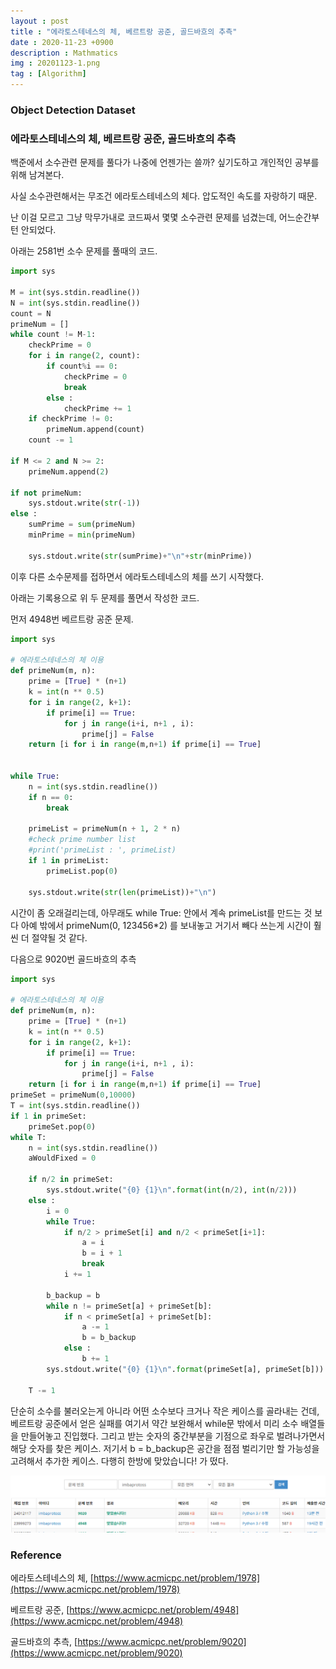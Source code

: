 ```yaml
---
layout : post
title : "에라토스테네스의 체, 베르트랑 공준, 골드바흐의 추측"
date : 2020-11-23 +0900
description : Mathmatics
img : 20201123-1.png
tag : [Algorithm]
---
```


### Object Detection Dataset

### 에라토스테네스의 체, 베르트랑 공준, 골드바흐의 추측

 백준에서 소수관련 문제를 풀다가 나중에 언젠가는 쓸까? 싶기도하고 개인적인 공부를 위해 남겨본다.

 사실 소수관련해서는 무조건 에라토스테네스의 체다. 압도적인 속도를 자랑하기 때문.

 난 이걸 모르고 그냥 막무가내로 코드짜서 몇몇 소수관련 문제를 넘겼는데, 어느순간부턴 안되었다.

 아래는 2581번 소수 문제를 풀때의 코드.

``` python
import sys

M = int(sys.stdin.readline())
N = int(sys.stdin.readline())
count = N
primeNum = []
while count != M-1:
    checkPrime = 0
    for i in range(2, count):
        if count%i == 0:
            checkPrime = 0
            break
        else :
            checkPrime += 1
    if checkPrime != 0:
        primeNum.append(count)
    count -= 1

if M <= 2 and N >= 2:
    primeNum.append(2)

if not primeNum:
    sys.stdout.write(str(-1))
else :
    sumPrime = sum(primeNum)
    minPrime = min(primeNum)

    sys.stdout.write(str(sumPrime)+"\n"+str(minPrime))
```

 이후 다른 소수문제를 접하면서 에라토스테네스의 체를 쓰기 시작했다.

 아래는 기록용으로 위 두 문제를 풀면서 작성한 코드.

 먼저 4948번 베르트랑 공준 문제.

```python
import sys

# 에라토스테네스의 체 이용
def primeNum(m, n):
    prime = [True] * (n+1)
    k = int(n ** 0.5)
    for i in range(2, k+1):
        if prime[i] == True:
            for j in range(i+i, n+1 , i):
                prime[j] = False
    return [i for i in range(m,n+1) if prime[i] == True]


while True:
    n = int(sys.stdin.readline())
    if n == 0:
        break

    primeList = primeNum(n + 1, 2 * n)
    #check prime number list
    #print('primeList : ', primeList)
    if 1 in primeList:
        primeList.pop(0)

    sys.stdout.write(str(len(primeList))+"\n")
```

 시간이 좀 오래걸리는데, 아무래도 while True: 안에서 계속 primeList를 만드는 것 보다 아예 밖에서 primeNum(0, 123456*2) 를 보내놓고 거기서 빼다 쓰는게 시간이 훨씬 더 절약될 것 같다.

 다음으로 9020번 골드바흐의 추측

```python
import sys

# 에라토스테네스의 체 이용
def primeNum(m, n):
    prime = [True] * (n+1)
    k = int(n ** 0.5)
    for i in range(2, k+1):
        if prime[i] == True:
            for j in range(i+i, n+1 , i):
                prime[j] = False
    return [i for i in range(m,n+1) if prime[i] == True]
primeSet = primeNum(0,10000)
T = int(sys.stdin.readline())
if 1 in primeSet:
    primeSet.pop(0)
while T:
    n = int(sys.stdin.readline())
    aWouldFixed = 0

    if n/2 in primeSet:
        sys.stdout.write("{0} {1}\n".format(int(n/2), int(n/2)))
    else :
        i = 0
        while True:
            if n/2 > primeSet[i] and n/2 < primeSet[i+1]:
                a = i
                b = i + 1
                break
            i += 1

        b_backup = b
        while n != primeSet[a] + primeSet[b]:
            if n < primeSet[a] + primeSet[b]:
                a -= 1
                b = b_backup
            else :
                b += 1
        sys.stdout.write("{0} {1}\n".format(primeSet[a], primeSet[b]))

    T -= 1
```

 단순히 소수를 불러오는게 아니라 어떤 소수보다 크거나 작은 케이스를 골라내는 건데, 베르트랑 공준에서 얻은 실패를 여기서 약간 보완해서 while문 밖에서 미리 소수 배열들을 만들어놓고 진입했다. 그리고 받는 숫자의 중간부분을 기점으로 좌우로 벌려나가면서 해당 숫자를 찾은 케이스. 저기서 b = b_backup은 공간을 점점 벌리기만 할 가능성을 고려해서 추가한 케이스. 다행히 한방에 맞았습니다! 가 떴다.



![img1](https://raw.githubusercontent.com/ReaperMaKNaE/reapermaknae.github.io/main/assets/img/20201123-1.png)






### Reference

에라토스테네스의 체, [https://www.acmicpc.net/problem/1978](https://www.acmicpc.net/problem/1978)

베르트랑 공준, [https://www.acmicpc.net/problem/4948](https://www.acmicpc.net/problem/4948)

골드바흐의 추측, [https://www.acmicpc.net/problem/9020](https://www.acmicpc.net/problem/9020)